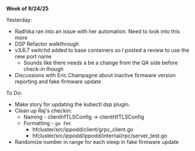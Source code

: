 **Week of 9/24/25**

Yesterday:
- Radhika ran into an issue with her automation. Need to look into this more
- DSP Refactor walkthrough
- v3.6.7 switchd added to base containers so I posted a review to use the new port name
	- Sounds like there needs a be a change from the QA side before check-in though
- Discussions with Eric Champagne about inactive firmware version reporting and fake firmware update

To Do:
- Make story for updating the kubectl dsp plugin.
- Clean up Raj's checkin:
	- Naming - clienthfTLSConfig -> clientHfTLSConfig
	- Formatting - `go fmt`
		- hfcluster/src/ippodd/client/grpc_client.go
		- hfcluster/src/ippodd/ippodd/internal/rpc/server_test.go
- Randomize number in range for each sleep in fake firmware update